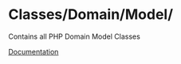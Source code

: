 # Classes/Domain/Model/

Contains all PHP Domain Model Classes

[Documentation](https://docs.typo3.org/m/typo3/reference-coreapi/11.5/en-us/ExtensionArchitecture/Extbase/Reference/Domain/Model.html)